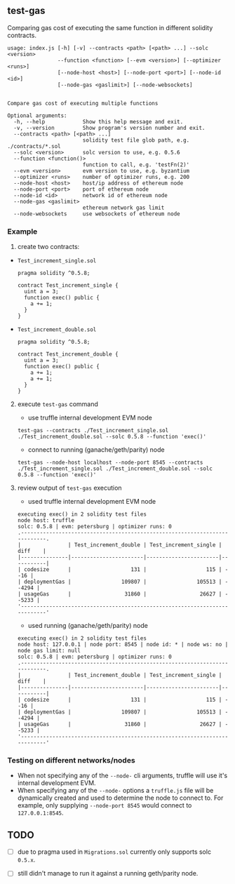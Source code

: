 ## test-gas

Comparing gas cost of executing the same function in different solidity contracts.

```
usage: index.js [-h] [-v] --contracts <path> [<path> ...] --solc <version>
                --function <function> [--evm <version>] [--optimizer <runs>]
                [--node-host <host>] [--node-port <port>] [--node-id <id>]
                [--node-gas <gaslimit>] [--node-websockets]


Compare gas cost of executing multiple functions

Optional arguments:
  -h, --help            Show this help message and exit.
  -v, --version         Show program's version number and exit.
  --contracts <path> [<path> ...]
                        solidity test file glob path, e.g. ./contracts/*.sol
  --solc <version>      solc version to use, e.g. 0.5.6
  --function <function()>
                        function to call, e.g. 'testFn(2)'
  --evm <version>       evm version to use, e.g. byzantium
  --optimizer <runs>    number of optimizer runs, e.g. 200
  --node-host <host>    host/ip address of ethereum node
  --node-port <port>    port of ethereum node
  --node-id <id>        network id of ethereum node
  --node-gas <gaslimit>
                        ethereum network gas limit
  --node-websockets     use websockets of ethereum node                     
```

### Example

1. create two contracts:

  - `Test_increment_single.sol`
    ```
    pragma solidity ^0.5.8;

    contract Test_increment_single {
      uint a = 3;
      function exec() public {
        a += 1;
      }
    } 
    ```
  - `Test_increment_double.sol`
    ```
    pragma solidity ^0.5.8;

    contract Test_increment_double {
      uint a = 3;
      function exec() public {
        a += 1;
        a += 1;
      }
    } 
    ```

2. execute `test-gas` command

    - use truffle internal development EVM node
    ```
    test-gas --contracts ./Test_increment_single.sol ./Test_increment_double.sol --solc 0.5.8 --function 'exec()'
    ```
    
    - connect to running (ganache/geth/parity) node
    
    ```
    test-gas --node-host localhost --node-port 8545 --contracts ./Test_increment_single.sol ./Test_increment_double.sol --solc 0.5.8 --function 'exec()' 
    ```
    
3. review output of `test-gas` execution
    - used truffle internal development EVM node
    ```
    executing exec() in 2 solidity test files
    node host: truffle
    solc: 0.5.8 | evm: petersburg | optimizer runs: 0
    .---------------------------------------------------------------------------.
    |               | Test_increment_double | Test_increment_single |   diff    |
    |---------------|-----------------------|-----------------------|-----------|
    | codesize      |                   131 |                   115 | -     -16 |
    | deploymentGas |                109807 |                105513 | -   -4294 |
    | usageGas      |                 31860 |                 26627 | -   -5233 |
    '---------------------------------------------------------------------------'
    ```
    - used running (ganache/geth/parity) node
    ```
    executing exec() in 2 solidity test files
    node host: 127.0.0.1 | node port: 8545 | node id: * | node ws: no | node gas limit: null
    solc: 0.5.8 | evm: petersburg | optimizer runs: 0
    .---------------------------------------------------------------------------.
    |               | Test_increment_double | Test_increment_single |   diff    |
    |---------------|-----------------------|-----------------------|-----------|
    | codesize      |                   131 |                   115 | -     -16 |
    | deploymentGas |                109807 |                105513 | -   -4294 |
    | usageGas      |                 31860 |                 26627 | -   -5233 |
    '---------------------------------------------------------------------------'
    ```
    
### Testing on different networks/nodes

- When not specifying any of the `--node-` cli arguments, truffle will use it's internal development EVM.
- When specifying any of the `--node-` options a `truffle.js` file will be dynamically created and used to determine the node to connect to. For example, only supplying `--node-port 8545` would connect to `127.0.0.1:8545`.

## TODO

- [ ] due to pragma used in `Migrations.sol` currently only supports solc `0.5.x`.
- [ ] still didn't manage to run it against a running geth/parity node.


